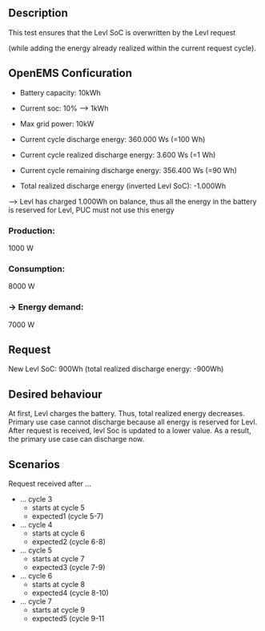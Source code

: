 ## Description
This test ensures that the Levl SoC is overwritten by the Levl request

(while adding the energy already realized within the current request cycle).

## OpenEMS Conficuration

- Battery capacity: 10kWh
- Current soc: 10% --> 1kWh
- Max grid power: 10kW


- Current cycle discharge energy: 360.000 Ws (=100 Wh)
- Current cycle realized discharge energy: 3.600 Ws (=1 Wh)
- Current cycle remaining discharge energy: 356.400 Ws (=90 Wh)


- Total realized discharge energy (inverted Levl SoC): -1.000Wh

--> Levl  has charged 1.000Wh on balance, thus all the energy in the battery is reserved for Levl, PUC must not use this energy

### Production:
1000 W

### Consumption:
8000 W

### -> Energy demand:
7000 W

## Request
New Levl SoC: 900Wh (total realized discharge energy: -900Wh)

## Desired behaviour
At first, Levl charges the battery. Thus, total realized energy decreases.
Primary use case cannot discharge because all energy is reserved for Levl.
After request is received, levl Soc is updated to a lower value. As a result, the primary use case can discharge now.


## Scenarios

Request received after ...
- ... cycle 3
  - starts at cycle 5
  - expected1 (cycle 5-7)
- ... cycle 4
  - starts at cycle 6
  - expected2 (cycle 6-8)
- ... cycle 5
  - starts at cycle 7
  - expected3 (cycle 7-9)
- ... cycle 6
  - starts at cycle 8
  - expected4 (cycle 8-10)
- ... cycle 7
  - starts at cycle 9
  - expected5 (cycle 9-11